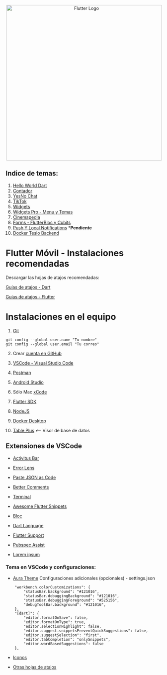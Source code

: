 <p align="center">
  <a href="https://docs.docker.com/" target="blank"><img src="https://storage.googleapis.com/cms-storage-bucket/6a07d8a62f4308d2b854.svg" width="500" alt="Flutter Logo" /></a>
</p>

## Indice de temas: 
1. [Hello World Dart](https://github.com/manuelsalinas-mx/Flutter-Projects/tree/main/01_dart_intro)
2. [Contador](https://github.com/manuelsalinas-mx/Flutter-Projects/tree/main/hello_world_app)
3. [YesNo Chat](https://github.com/manuelsalinas-mx/Flutter-Projects/tree/main/yes_no_app)
4. [TikTok](https://github.com/manuelsalinas-mx/Flutter-Projects/tree/main/tik_tok)
5. [Widgets](https://github.com/manuelsalinas-mx/Flutter-Projects/tree/main/widgets_app)
6. [Widgets Pro - Menu y Temas](https://github.com/manuelsalinas-mx/Flutter-Projects/tree/main/widgets_app_pro)
7. [Cinemapedia](https://github.com/manuelsalinas-mx/Flutter-Projects/tree/main/cinemapedia)
8. [Forms - FlutterBloc y Cubits](https://github.com/manuelsalinas-mx/Flutter-Projects/tree/main/forms_app)
9. [Push Y Local Notifications]() ***Pendiente**
10. [Docker Teslo Backend](https://github.com/manuelsalinas-mx/Flutter-Projects/tree/main/backend-teslo-shop)
<!-- 
10. [Riverpod App]()
-->

# Flutter Móvil - Instalaciones recomendadas

Descargar las hojas de atajos recomendadas:

[Guías de atajos - Dart ](https://github.com/manuelsalinas-mx/Flutter-Projects/files/13442031/dart-cheat-sheet.pdf)

[Guías de atajos - Flutter ](https://github.com/manuelsalinas-mx/Flutter-Projects/files/13442045/flutter-cheat-sheet.pdf)




# Instalaciones en el equipo

1. [Git](https://git-scm.com/)
``` 
git config --global user.name "Tu nombre"
git config --global user.email "Tu correo"
```
2. Crear [cuenta en GitHub](https://github.com/)

3. [VSCode - Visual Studio Code](https://code.visualstudio.com/)

4. [Postman](https://www.postman.com/downloads/)

5. [Android Studio](https://developer.android.com/studio)

6. Sólo Mac [xCode](https://apps.apple.com/ca/app/xcode/id497799835?mt=12)

7. [Flutter SDK](https://docs.flutter.dev/get-started/install)

8. [NodeJS](https://nodejs.org/en/)

9. [Docker Desktop](https://www.docker.com/)

10. [Table Plus](https://tableplus.com/) <-- Visor de base de datos


## Extensiones de VSCode

* [Activitus Bar](https://marketplace.visualstudio.com/items?itemName=Gruntfuggly.activitusbar)

* [Error Lens](https://marketplace.visualstudio.com/items?itemName=usernamehw.errorlens)

* [Paste JSON as Code](https://marketplace.visualstudio.com/items?itemName=quicktype.quicktype)

* [Better Comments](https://marketplace.visualstudio.com/items?itemName=aaron-bond.better-comments)

* [Terminal](https://marketplace.visualstudio.com/items?itemName=formulahendry.terminal)

* [Awesome Flutter Snippets](https://marketplace.visualstudio.com/items?itemName=Nash.awesome-flutter-snippets)

* [Bloc](https://marketplace.visualstudio.com/items?itemName=FelixAngelov.bloc)

* [Dart Language](https://marketplace.visualstudio.com/items?itemName=Dart-Code.dart-code)

* [Flutter Support](https://marketplace.visualstudio.com/items?itemName=Dart-Code.flutter)

* [Pubspec Assist](https://marketplace.visualstudio.com/items?itemName=jeroen-meijer.pubspec-assist)

* [Lorem ipsum](https://marketplace.visualstudio.com/items?itemName=Tyriar.lorem-ipsum)


### Tema en VSCode y configuraciones:

* [Aura Theme](https://marketplace.visualstudio.com/items?itemName=DaltonMenezes.aura-theme)
Configuraciones adicionales (opcionales) - settings.json
```
    "workbench.colorCustomizations": {
        "statusBar.background": "#121016",
        "statusBar.debuggingBackground": "#121016",
        "statusBar.debuggingForeground": "#525156",
        "debugToolBar.background": "#121016",
    },
    "[dart]": {
        "editor.formatOnSave": false,
        "editor.formatOnType": true,
        "editor.selectionHighlight": false,
        "editor.suggest.snippetsPreventQuickSuggestions": false,
        "editor.suggestSelection": "first",
        "editor.tabCompletion": "onlySnippets",
        "editor.wordBasedSuggestions": false
    },
```

* [Iconos](https://marketplace.visualstudio.com/items?itemName=PKief.material-icon-theme)

* [Otras hojas de atajos](https://cursos.devtalles.com/pages/mas-talento)

